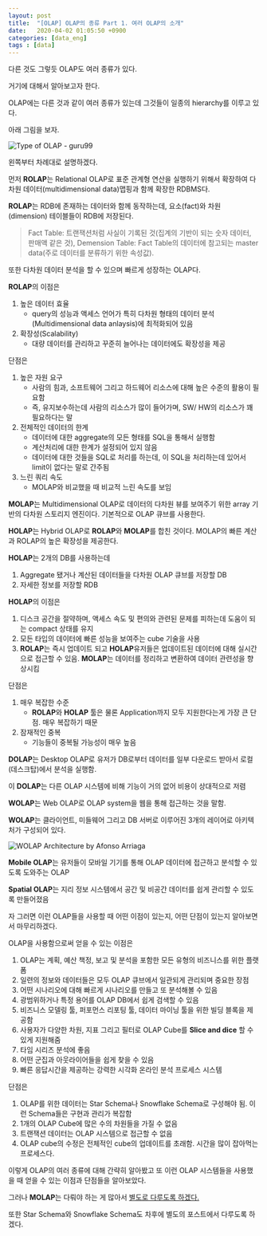 ```yaml
---
layout: post
title:  "[OLAP] OLAP의 종류 Part 1. 여러 OLAP의 소개"
date:   2020-04-02 01:05:50 +0900
categories: [data_eng]
tags : [data]
---
```


다른 것도 그렇듯 OLAP도 여러 종류가 있다.

거기에 대해서 알아보고자 한다.

<!--more-->

OLAP에는 다른 것과 같이 여러 종류가 있는데 그것들이 일종의 hierarchy를 이루고 있다.

아래 그림을 보자.

![Type of OLAP - guru99](https://www.guru99.com/images/1/022218_1238_WhatisOLAPO7.png)

왼쪽부터 차례대로 설명하겠다.

먼저 **ROLAP**는 Relational OLAP로 표준 관계형 연산을 실행하기 위해서 확장하여 다차원 데이터(multidimensional data)맵핑과 함께 확장한 RDBMS다.

**ROLAP**는 RDB에 존재하는 데이터와 함께 동작하는데, 요소(fact)와 차원(dimension) 테이블들이 RDB에 저장된다.

> Fact Table: 트랜잭션처럼 사실이 기록된 것(집계의 기반이 되는 숫자 데이터, 판매액 같은 것), Demension Table: Fact Table의 데이터에 참고되는 master data(주로 데이터를 분류하기 위한 속성값).

또한 다차원 데이터 분석을 할 수 있으며 빠르게 성장하는 OLAP다.

**ROLAP**의 이점은

1. 높은 데이터 효율
   - query의 성능과 액세스 언어가 특히 다차원 형태의 데이터 분석(Multidimensional data anlaysis)에 최적화되어 있음
1. 확장성(Scalability)
   - 대량 데이터를 관리하고 꾸준히 늘어나는 데이터에도 확장성을 제공

단점은

1. 높은 자원 요구
    - 사람의 힘과, 소프트웨어 그리고 하드웨어 리소스에 대해 높은 수준의 활용이 필요함
    - 즉, 유지보수하는데 사람의 리소스가 많이 들어가며, SW/ HW의 리소스가 꽤 필요하다는 말
1. 전체적인 데이터의 한계
    - 데이터에 대한 aggregate의 모든 형태를 SQL을 통해서 실행함
    - 계산처리에 대한 한계가 설정되어 있지 않음
    - 데이터에 대한 것들을 SQL로 처리를 하는데, 이 SQL을 처리하는데 있어서 limit이 없다는 말로 간주됨
1. 느린 쿼리 속도
    - MOLAP와 비교했을 때 비교적 느린 속도를 보임

**MOLAP**는 Multidimensional OLAP로 데이터의 다차원 뷰를 보여주기 위한 array 기반의 다차원 스토리지 엔진이다. 기본적으로 OLAP 큐브를 사용한다.

**HOLAP**는 Hybrid OLAP로 **ROLAP**와 **MOLAP**를 합친 것이다. MOLAP의 빠른 계산과 ROLAP의 높은 확장성을 제공한다.

**HOLAP**는 2개의 DB를 사용하는데

1. Aggregate 됐거나 계산된 데이터들을 다차원 OLAP 큐브를 저장할 DB
1. 자세한 정보를 저장할 RDB

**HOLAP**의 이점은

1. 디스크 공간을 절약하며, 액세스 속도 및 편의와 관련된 문제를 피하는데 도움이 되는 compact 상태를 유지
1. 모든 타입의 데이터에 빠른 성능을 보여주는 cube 기술을 사용
1. **ROLAP**는 즉시 업데이트 되고 **HOLAP**유저들은 업데이트된 데이터에 대해 실시간으로 접근할 수 있음. **MOLAP**는 데이터를 정리하고 변환하여 데이터 관련성을 향상시킴

단점은

1. 매우 복잡한 수준
    - **ROLAP**와 **HOLAP** 툴은 물론 Application까지 모두 지원한다는게 가장 큰 단점. 매우 복잡하기 때문
1. 잠재적인 중복
    - 기능들이 중복될 가능성이 매우 높음

**DOLAP**는 Desktop OLAP로 유저가 DB로부터 데이터를 일부 다운로드 받아서 로컬(데스크탑)에서 분석을 실행함.

이 **DOLAP**는 다른 OLAP 시스템에 비해 기능이 거의 없어 비용이 상대적으로 저렴

**WOLAP**는 Web OLAP로 OLAP system을 웹을 통해 접근하는 것을 말함.

**WOLAP**는 클라이언트, 미들웨어 그리고 DB 서버로 이루어진 3개의 레이어로 아키텍처가 구성되어 있다.

![WOLAP Architecture by Afonso Arriaga](https://www.researchgate.net/profile/Afonso_Arriaga/publication/264845178/figure/fig1/AS:669569249185797@1536649157233/Figura-1-Fluxo-de-informacao-num-sistema-WOLAP.png)

**Mobile OLAP**는 유저들이 모바일 기기를 통해 OLAP 데이터에 접근하고 분석할 수 있도록 도와주는 OLAP

**Spatial OLAP**는 지리 정보 시스템에서 공간 및 비공간 데이터를 쉽게 관리할 수 있도록 만들어졌음

자 그러면 이런 OLAP들을 사용할 때 어떤 이점이 있는지, 어떤 단점이 있는지 알아보면서 마무리하겠다.

OLAP을 사용함으로써 얻을 수 있는 이점은

1. OLAP는 계획, 예산 책정, 보고 및 분석을 포함한 모든 유형의 비즈니스를 위한 플랫폼
1. 일련의 정보와 데이터들은 모두 OLAP 큐브에서 일관되게 관리되며 중요한 장점
1. 어떤 시나리오에 대해 빠르게 시나리오를 만들고 또 분석해볼 수 있음
1. 광범위하거나 특정 용어를 OLAP DB에서 쉽게 검색할 수 있음
1. 비즈니스 모델링 툴, 퍼포먼스 리포팅 툴, 데이터 마이닝 툴을 위한 빌딩 블록을 제공함
1. 사용자가 다양한 차원, 지표 그리고 필터로 OLAP Cube를 **Slice and dice** 할 수 있게 지원해줌
1. 타임 시리즈 분석에 좋음
1. 어떤 군집과 아웃라이어들을 쉽게 찾을 수 있음
1. 빠른 응답시간을 제공하는 강력한 시각화 온라인 분석 프로세스 시스템

단점은

1. OLAP를 위한 데이터는 Star Schema나 Snowflake Schema로 구성해야 됨. 이런 Schema들은 구현과 관리가 복잡함
1. 1개의 OLAP Cube에 많은 수의 차원들을 가질 수 없음
1. 트랜잭션 데이터는 OLAP 시스템으로 접근할 수 없음
1. OLAP cube의 수정은 전체적인 cube의 업데이트를 초래함. 시간을 많이 잡아먹는 프로세스다.

이렇게 OLAP의 여러 종류에 대해 간략히 알아봤고 또 이런 OLAP 시스템들을 사용했을 때 얻을 수 있는 이점과 단점들을 알아보았다.

그러나 **MOLAP**는 다뤄야 하는 게 많아서 [별도로 다루도록 하겠다.](/data_eng/type-of-olap-part-2-molap/)

또한 Star Schema와 Snowflake Schema도 차후에 별도의 포스트에서 다루도록 하겠다.
